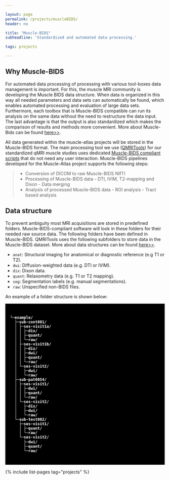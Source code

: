 ```yaml
---

layout: page
permalink: /projects/muscleBIDS/
header: no

title: "Muscle-BIDS"
subheadline: 'Standardized and automated data processing.'

tags: projects

---
```


## Why Muscle-BIDS

For automated data processing of processing with various tool-boxes data management is important. For this, the muscle MRI community is developing the Muscle BIDS data structure. When data is organized in this way all needed parameters and data sets can automatically be found, which enables automated processing and evaluation of large data sets. Furthermore, each toolbox that is Muscle-BIDS compatible can run its analysis on the same data without the need to restructure the data input. The last advantage is that the output is also standardized which makes the comparison of results and methods more convenient. More about Muscle-Bids can be found [here>>](https://muscle-bids.github.io/).

All data generated within the muscle-atlas projects will be stored in the Muscle-BIDS format. The main processing tool we use ([QMRITools](https://qmritools.com)) for our standardized qMRI muscle studies uses dedicated [Muscle-BIDS compliant scripts](https://www.qmritools.com/bids/) that do not need any user interaction. Muscle-BIDS pipelines developed for the Muscle-Atlas project supports the following steps:

> - Conversion of DICOM to raw Muscle-BIDS NIfTI
> - Processing of Muscle-BIDS data
    - DTI, IVIM, T2-mapping and Dixon
    - Data merging
> - Analysis of processed Muscle-BIDS data
    - ROI analysis
    - Tract based analysis

## Data structure

To prevent ambiguity most MRI acquisitions are stored in predefined folders. Muscle-BIDS-compliant software will look in these folders for their needed raw source data. The following folders have been defined in Muscle-BIDS. QMRITools uses the following subfolders to store data in the Muscle-BIDS dataset. More about data structures can be found [here>>](https://www.qmritools.com/bids/files_folders/).

- `anat`: Structural imaging for anatomical or diagnostic reference (e.g T1 or T2).
- `dwi`: Diffusion-weighted data (e.g. DTI or IVIM).
- `dix`: Dixon data.
- `quant`: Relaxometry data (e.g. T1 or T2 mapping).
- `seg`: Segmentation labels (e.g. manual segmentations).
- `raw`: Unspecified non-BIDS files.

An example of a folder structure is shown below:

<div style="
  background-color:black; 
  font-family:Roboto Mono,SFMono-Regular,Consolas,Menlo,monospace; 
  line-height: 1.17; 
  padding-top: 25px; 
  padding-bottom: 25px;
  padding-left: 15px;
  padding-right: 15px;
  color: white; 
  font-weight: bold; 
  font-size: 12px">

└─example/<br>
&nbsp;&nbsp;├─sub-cont001/<br>
&nbsp;&nbsp;│&nbsp;├─ses-visit1a/<br>
&nbsp;&nbsp;│&nbsp;│&nbsp;├─dix/<br>
&nbsp;&nbsp;│&nbsp;│&nbsp;├─quant/<br>
&nbsp;&nbsp;│&nbsp;│&nbsp;└─raw/<br>
&nbsp;&nbsp;│&nbsp;├─ses-visit1b/<br>
&nbsp;&nbsp;│&nbsp;│&nbsp;├─dix/<br>
&nbsp;&nbsp;│&nbsp;│&nbsp;├─dwi/<br>
&nbsp;&nbsp;│&nbsp;│&nbsp;├─quant/<br>
&nbsp;&nbsp;│&nbsp;│&nbsp;└─raw/<br>
&nbsp;&nbsp;│&nbsp;└─ses-visit2/<br>
&nbsp;&nbsp;│&nbsp;&nbsp;&nbsp;├─dwi/<br>
&nbsp;&nbsp;│&nbsp;&nbsp;&nbsp;└─raw/<br>
&nbsp;&nbsp;├─sub-pat0054/<br>
&nbsp;&nbsp;│&nbsp;├─ses-visit1/<br>
&nbsp;&nbsp;│&nbsp;│&nbsp;├─dwi/<br>
&nbsp;&nbsp;│&nbsp;│&nbsp;├─quant/<br>
&nbsp;&nbsp;│&nbsp;│&nbsp;└─raw/<br>
&nbsp;&nbsp;│&nbsp;└─ses-visit2/<br>
&nbsp;&nbsp;│&nbsp;&nbsp;&nbsp;├─dix/<br>
&nbsp;&nbsp;│&nbsp;&nbsp;&nbsp;├─dwi/<br>
&nbsp;&nbsp;│&nbsp;&nbsp;&nbsp;└─raw/<br>
&nbsp;&nbsp;└─sub-test002/<br>
&nbsp;&nbsp;&nbsp;&nbsp;├─ses-visit1/<br>
&nbsp;&nbsp;&nbsp;&nbsp;│&nbsp;├─quant/<br>
&nbsp;&nbsp;&nbsp;&nbsp;│&nbsp;└─raw/<br>
&nbsp;&nbsp;&nbsp;&nbsp;└─ses-visit2/<br>
&nbsp;&nbsp;&nbsp;&nbsp;&nbsp;&nbsp;├─dwi/<br>
&nbsp;&nbsp;&nbsp;&nbsp;&nbsp;&nbsp;├─quant/<br>
&nbsp;&nbsp;&nbsp;&nbsp;&nbsp;&nbsp;└─raw/

</div>

{% include list-pages tag="projects" %}
